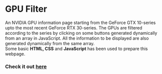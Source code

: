 # GPU Filter
An NVIDIA GPU information page starting from the GeForce GTX 10-series upto the most recent GeForce RTX 30-series. The GPUs are filtered according to the series by clicking on some buttons generated dynamically from an array in JavaScript. All the information to be displayed are also generated dynamically from the same array.  
Some basic **HTML, CSS** and **JavaScript** has been used to prepare this webpage. 

### Check it out [here](https://gpu-filter.netlify.app/)
